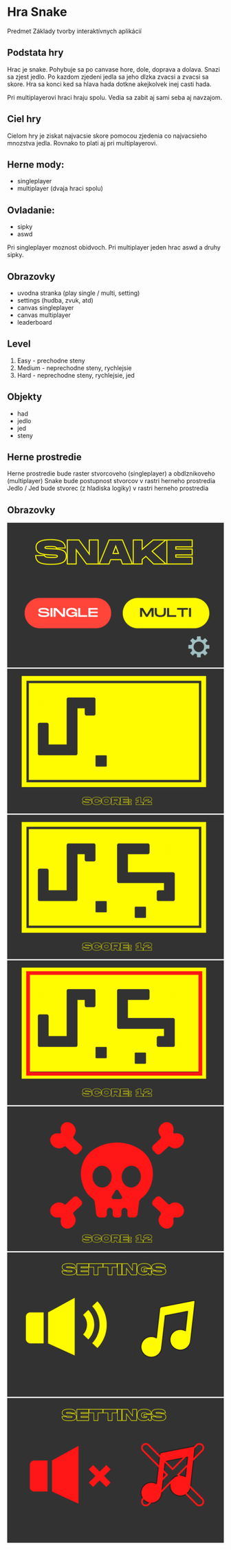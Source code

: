 # Hra Snake

Predmet Základy tvorby interaktívnych aplikácií

## Podstata hry

Hrac je snake. Pohybuje sa po canvase hore, dole, doprava a dolava. Snazi sa zjest jedlo. Po kazdom zjedeni jedla sa jeho dlzka zvacsi a zvacsi sa skore. Hra sa konci ked sa hlava hada dotkne akejkolvek inej casti hada. 

Pri multiplayerovi hraci hraju spolu. Vedia sa zabit aj sami seba aj navzajom. 

## Ciel hry

Cielom hry je ziskat najvacsie skore pomocou zjedenia co najvacsieho mnozstva jedla. Rovnako to plati aj pri multiplayerovi.

## Herne mody:
- singleplayer
- multiplayer (dvaja hraci spolu)

## Ovladanie: 
- sipky
- aswd 

Pri singleplayer moznost obidvoch.
Pri multiplayer jeden hrac aswd a druhy sipky.

## Obrazovky
- uvodna stranka (play single / multi, setting)
- settings (hudba, zvuk, atd)
- canvas singleplayer
- canvas multiplayer
- leaderboard

## Level
1. Easy - prechodne steny
2. Medium - neprechodne steny, rychlejsie
3. Hard - neprechodne steny, rychlejsie, jed

## Objekty
- had
- jedlo
- jed
- steny

## Herne prostredie

Herne prostredie bude raster stvorcoveho (singleplayer) a obdlznikoveho (multiplayer)
Snake bude postupnost stvorcov v rastri herneho prostredia
Jedlo / Jed bude stvorec (z hladiska logiky) v rastri herneho prostredia 

## Obrazovky

![obrazok1](img/opening.png)
![obrazok2](img/singleplayer.png)
![obrazok3](img/multiplayer.png)
![obrazok4](img/walls.png)
![obrazok5](img/dead.png)
![obrazok6](img/settings_on.png)
![obrazok7](img/settings_off.png)


